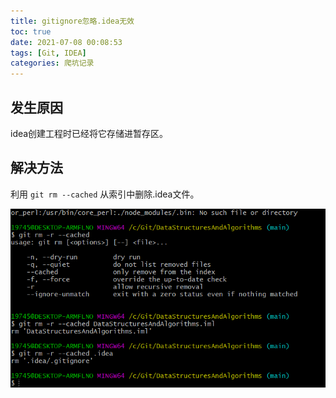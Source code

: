 ```yaml
---
title: gitignore忽略.idea无效
toc: true
date: 2021-07-08 00:08:53
tags: [Git, IDEA]
categories: 爬坑记录
---
```

## 发生原因

idea创建工程时已经将它存储进暂存区。

## 解决方法

利用 `git rm --cached` 从索引中删除.idea文件。

![](/images/gitignore忽略.idea无效/2022-12-05-15-39-35.png)